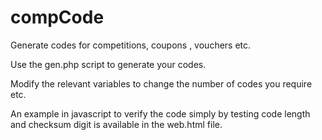 compCode
========

Generate codes for competitions, coupons , vouchers etc.

Use the gen.php script to generate your codes.

Modify the relevant variables to change the number of codes you require etc.

An example in javascript to verify the code simply by testing code length and checksum digit is available in the web.html file.
